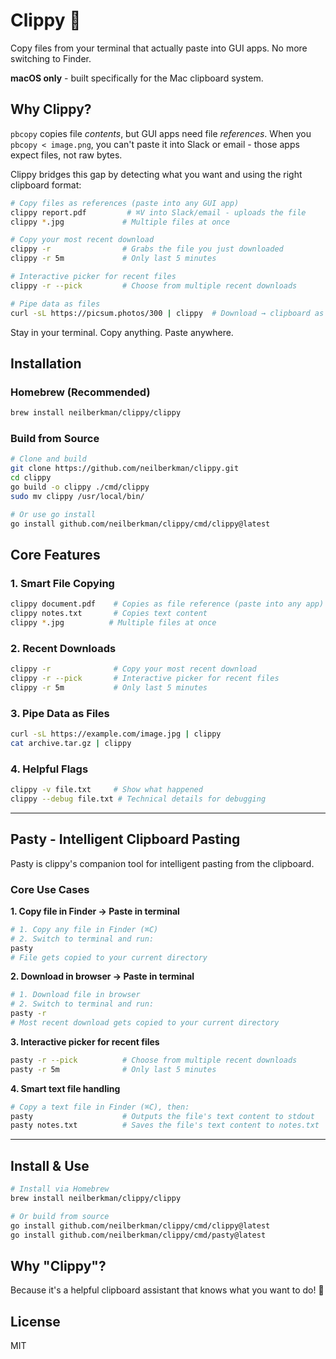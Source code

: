 # Clippy 📎

Copy files from your terminal that actually paste into GUI apps. No more switching to Finder.

**macOS only** - built specifically for the Mac clipboard system.

## Why Clippy?

`pbcopy` copies file _contents_, but GUI apps need file _references_. When you `pbcopy < image.png`, you can't paste it into Slack or email - those apps expect files, not raw bytes.

Clippy bridges this gap by detecting what you want and using the right clipboard format:

```bash
# Copy files as references (paste into any GUI app)
clippy report.pdf         # ⌘V into Slack/email - uploads the file
clippy *.jpg             # Multiple files at once

# Copy your most recent download
clippy -r                # Grabs the file you just downloaded
clippy -r 5m             # Only last 5 minutes

# Interactive picker for recent files
clippy -r --pick         # Choose from multiple recent downloads

# Pipe data as files
curl -sL https://picsum.photos/300 | clippy  # Download → clipboard as file
```

Stay in your terminal. Copy anything. Paste anywhere.

## Installation

### Homebrew (Recommended)

```bash
brew install neilberkman/clippy/clippy
```

### Build from Source

```bash
# Clone and build
git clone https://github.com/neilberkman/clippy.git
cd clippy
go build -o clippy ./cmd/clippy
sudo mv clippy /usr/local/bin/

# Or use go install
go install github.com/neilberkman/clippy/cmd/clippy@latest
```

## Core Features

### 1. Smart File Copying
```bash
clippy document.pdf    # Copies as file reference (paste into any app)
clippy notes.txt       # Copies text content
clippy *.jpg          # Multiple files at once
```

### 2. Recent Downloads
```bash
clippy -r              # Copy your most recent download
clippy -r --pick       # Interactive picker for recent files
clippy -r 5m           # Only last 5 minutes
```

### 3. Pipe Data as Files
```bash
curl -sL https://example.com/image.jpg | clippy
cat archive.tar.gz | clippy
```

### 4. Helpful Flags
```bash
clippy -v file.txt     # Show what happened
clippy --debug file.txt # Technical details for debugging
```

---

## Pasty - Intelligent Clipboard Pasting

Pasty is clippy's companion tool for intelligent pasting from the clipboard.

### Core Use Cases

**1. Copy file in Finder → Paste in terminal**
```bash
# 1. Copy any file in Finder (⌘C)
# 2. Switch to terminal and run:
pasty
# File gets copied to your current directory
```

**2. Download in browser → Paste in terminal**
```bash
# 1. Download file in browser
# 2. Switch to terminal and run:
pasty -r
# Most recent download gets copied to your current directory
```

**3. Interactive picker for recent files**
```bash
pasty -r --pick          # Choose from multiple recent downloads
pasty -r 5m              # Only last 5 minutes
```

**4. Smart text file handling**
```bash
# Copy a text file in Finder (⌘C), then:
pasty                    # Outputs the file's text content to stdout
pasty notes.txt          # Saves the file's text content to notes.txt
```

---

## Install & Use

```bash
# Install via Homebrew
brew install neilberkman/clippy/clippy

# Or build from source
go install github.com/neilberkman/clippy/cmd/clippy@latest
go install github.com/neilberkman/clippy/cmd/pasty@latest
```

## Why "Clippy"?

Because it's a helpful clipboard assistant that knows what you want to do! 📎

## License

MIT